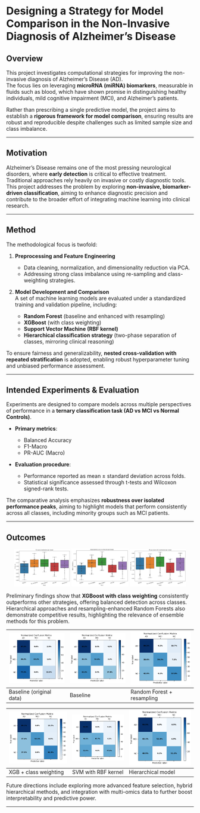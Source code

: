 # Designing a Strategy for Model Comparison in the Non-Invasive Diagnosis of Alzheimer’s Disease

## Overview
This project investigates computational strategies for improving the non-invasive diagnosis of Alzheimer’s Disease (AD).  
The focus lies on leveraging **microRNA (miRNA) biomarkers**, measurable in fluids such as blood, which have shown promise in distinguishing healthy individuals, mild cognitive impairment (MCI), and Alzheimer’s patients.  

Rather than prescribing a single predictive model, the project aims to establish a **rigorous framework for model comparison**, ensuring results are robust and reproducible despite challenges such as limited sample size and class imbalance.

---

## Motivation
Alzheimer’s Disease remains one of the most pressing neurological disorders, where **early detection** is critical to effective treatment. Traditional approaches rely heavily on invasive or costly diagnostic tools.  
This project addresses the problem by exploring **non-invasive, biomarker-driven classification**, aiming to enhance diagnostic precision and contribute to the broader effort of integrating machine learning into clinical research.

---

## Method
The methodological focus is twofold:
1. **Preprocessing and Feature Engineering**  
   - Data cleaning, normalization, and dimensionality reduction via PCA.  
   - Addressing strong class imbalance using re-sampling and class-weighting strategies.  

2. **Model Development and Comparison**  
   A set of machine learning models are evaluated under a standardized training and validation pipeline, including:
   - **Random Forest** (baseline and enhanced with resampling)  
   - **XGBoost** (with class weighting)  
   - **Support Vector Machine (RBF kernel)**  
   - **Hierarchical classification strategy** (two-phase separation of classes, mirroring clinical reasoning)  

To ensure fairness and generalizability, **nested cross-validation with repeated stratification** is adopted, enabling robust hyperparameter tuning and unbiased performance assessment.

---

## Intended Experiments & Evaluation
Experiments are designed to compare models across multiple perspectives of performance in a **ternary classification task (AD vs MCI vs Normal Controls)**.  

- **Primary metrics**:  
  - Balanced Accuracy  
  - F1-Macro  
  - PR-AUC (Macro)

- **Evaluation procedure**:  
  - Performance reported as mean ± standard deviation across folds.  
  - Statistical significance assessed through t-tests and Wilcoxon signed-rank tests.  

The comparative analysis emphasizes **robustness over isolated performance peaks**, aiming to highlight models that perform consistently across all classes, including minority groups such as MCI patients.

---

## Outcomes

<p align="center">
  <img src="images\f1_macro.png" alt="f1-macro Boxplots" width="30%"/>
  <img src="images\balanced_acc.png" alt="Balanced accuracy Boxplots" width="30%"/>
  <img src="images\pr_auc_macro.png" alt="PR-AUC macro Boxplots" width="30%"/>
</p>


Preliminary findings show that **XGBoost with class weighting** consistently outperforms other strategies, offering balanced detection across classes. Hierarchical approaches and resampling-enhanced Random Forests also demonstrate competitive results, highlighting the relevance of ensemble methods for this problem.  

| ![First](images\cm_orig.png) | ![Second](images\cm_base.png) | ![Third](images\cm_adv.png) |
|---------------------------|----------------------------|----------------------------|
| Baseline (original data)  | Baseline                   | Random Forest + resampling |

| ![First](images\cm_xgb.png) | ![Second](images\cm_svm.png) | ![Third](images\cm_hier.png) |
|---------------------------|----------------------------|----------------------------|
| XGB + class weighting     | SVM with RBF kernel        | Hierarchical model         |


Future directions include exploring more advanced feature selection, hybrid hierarchical methods, and integration with multi-omics data to further boost interpretability and predictive power.

---
